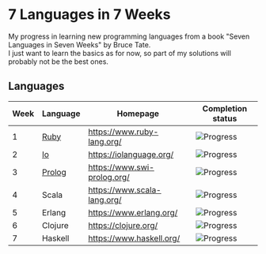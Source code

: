 # 7 Languages in 7 Weeks
My progress in learning new programming languages from a book "Seven Languages in Seven Weeks" by Bruce Tate.\
I just want to learn the basics as for now, so part of my solutions will probably not be the best ones.

## Languages
| Week | Language               | Homepage                    | Completion status                         |
|------|------------------------|-----------------------------|-------------------------------------------|
| 1    | [Ruby](./ruby/src)     | https://www.ruby-lang.org/  | ![Progress](https://progress-bar.dev/100) |
| 2    | [Io](./io/src)         | https://iolanguage.org/     | ![Progress](https://progress-bar.dev/100) |
| 3    | [Prolog](./prolog/src) | https://www.swi-prolog.org/ | ![Progress](https://progress-bar.dev/66)  |
| 4    | Scala                  | https://www.scala-lang.org/ | ![Progress](https://progress-bar.dev/0/)  |
| 5    | Erlang                 | https://www.erlang.org/     | ![Progress](https://progress-bar.dev/0/)  |
| 6    | Clojure                | https://clojure.org/        | ![Progress](https://progress-bar.dev/0/)  |
| 7    | Haskell                | https://www.haskell.org/    | ![Progress](https://progress-bar.dev/0/)  |
